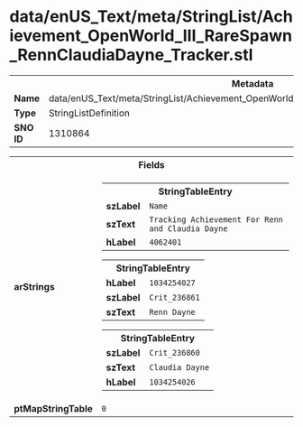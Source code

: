 <h1>data/enUS_Text/meta/StringList/Achievement_OpenWorld_III_RareSpawn_RennClaudiaDayne_Tracker.stl</h1><table><tr><th colspan="100%">Metadata</th></tr><tr><td><b>Name</b></td><td>data/enUS_Text/meta/StringList/Achievement_OpenWorld_III_RareSpawn_RennClaudiaDayne_Tracker.stl</td></tr><tr><td><b>Type</b></td><td>StringListDefinition</td></tr><tr><td><b>SNO ID</b></td><td>1310864</td></tr></table>

<table><tr><th colspan="100%">Fields</th></tr><tr><td><b>arStrings</b></td><td><table><tr><th colspan="100%">StringTableEntry</th></tr><tr><td><b>szLabel</b></td><td><code>Name</code></td></tr><tr><td><b>szText</b></td><td><code>Tracking Achievement For Renn and Claudia Dayne</code></td></tr><tr><td><b>hLabel</b></td><td><code>4062401</code></td></tr></table>


<table><tr><th colspan="100%">StringTableEntry</th></tr><tr><td><b>hLabel</b></td><td><code>1034254027</code></td></tr><tr><td><b>szLabel</b></td><td><code>Crit_236861</code></td></tr><tr><td><b>szText</b></td><td><code>Renn Dayne</code></td></tr></table>


<table><tr><th colspan="100%">StringTableEntry</th></tr><tr><td><b>szLabel</b></td><td><code>Crit_236860</code></td></tr><tr><td><b>szText</b></td><td><code>Claudia Dayne</code></td></tr><tr><td><b>hLabel</b></td><td><code>1034254026</code></td></tr></table>


</td></tr><tr><td><b>ptMapStringTable</b></td><td><code>0</code></td></tr></table>

